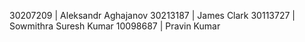 30207209 | Aleksandr Aghajanov
30213187 | James Clark
30113727 | Sowmithra Suresh Kumar
10098687 | Pravin Kumar 